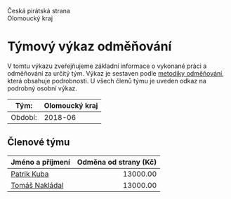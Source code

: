 Česká pirátská strana  
Olomoucký kraj

Týmový výkaz odměňování
===========================

V tomtu výkazu zveřejňujeme základní informace o vykonané práci a odměňování
za určitý tým. Výkaz je sestaven podle [metodiky odměňování][metodika],
která obsahuje podrobnosti. U všech členů týmu je uveden odkaz na podrobný osobní výkaz.

Tým:                     | Olomoucký kraj
-----------------------  | --------------------
Období:                  | 2018-06

Členové týmu
--------------

| Jméno a příjmení                  |   Odměna od strany (Kč) |
|:----------------------------------|------------------------:|
| [Patrik Kuba](patrik-kuba/)       |                13000.00 |
| [Tomáš Nakládal](tomas-nakladal/) |                13000.00 |


[metodika]: https://redmine.pirati.cz/projects/po/wiki/Odmenovani
